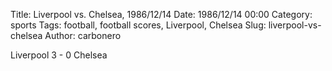 Title: Liverpool vs. Chelsea, 1986/12/14
Date: 1986/12/14 00:00
Category: sports
Tags: football, football scores, Liverpool, Chelsea
Slug: liverpool-vs-chelsea
Author: carbonero


Liverpool 3 - 0 Chelsea
